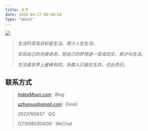 ```yaml
---
title: 关于
date: 2019-04-17 00:40:54
type: "about"
---
```


![](/images/about/slow.png)

>*生活的至高目标是生活。很少人在生活。*
>
>*实现自己的完美状态，把自己的梦想逐一变成现实，那才叫生活。*
>
>*生活是世界上最稀有的。多数人只是在生存，仅此而已。*

## 联系方式

> *[IndexMoon.com](https://indexmoon.com) · Blog*
>
> *[gzhanuo@gmail.com](mailto:gzhanuo@gmail.com) · Email*
>
> *2623765637 · QQ*
>
> *GZ19980304ON · WeChat*
